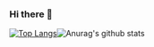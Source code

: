 ### Hi there 👋
[![Top Langs](https://github-readme-stats.vercel.app/api/top-langs/?username=betulgundogdu)](https://github.com/anuraghazra/github-readme-stats)![Anurag's github stats](https://github-readme-stats.vercel.app/api?username=betulgundogdu&show_icons=true&theme=synthwave)


<!--
**betulgundogdu/betulgundogdu** is a ✨ _special_ ✨ repository because its `README.md` (this file) appears on your GitHub profile.

Here are some ideas to get you started:

- 🔭 I’m currently working on ...
- 🌱 I’m currently learning ...
- 👯 I’m looking to collaborate on ...
- 🤔 I’m looking for help with ...
- 💬 Ask me about ...
- 📫 How to reach me: ...
- 😄 Pronouns: ...
- ⚡ Fun fact: ...
-->
